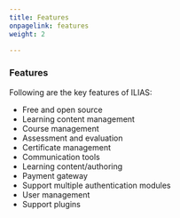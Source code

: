 ```yaml
---
title: Features
onpagelink: features
weight: 2

---
```


### **Features**

Following are the key features of ILIAS:

- Free and open source
- Learning content management
- Course management
- Assessment and evaluation
- Certificate management
- Communication tools
- Learning content/authoring
- Payment gateway
- Support multiple authentication modules
- User management
- Support plugins
 
